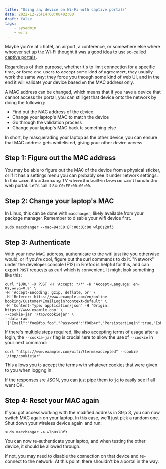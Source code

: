 ```yaml
---
title: "Using any device on Wi-Fi with captive portals"
date: 2022-12-25T14:00:00+02:00
draft: false
tags:
    - sysadmin
    - wifi
---
```


Maybe you're at a hotel, an airport, a conference, or somewhere else where whoever set up the Wi-Fi thought it was a good idea to use so-called [captive portals](https://en.wikipedia.org/wiki/Captive_portal).

Regardless of their purpose, whether it's to limit connection for a specific time, or force end-users to accept some kind of agreement, they usually work the same way: they force you through some kind of web UI, and in the end it will validate your device based on the MAC address only.

A MAC address can be changed, which means that if you have a device that cannot access the portal, you can still get that device onto the network by doing the following:

* Find out the MAC address of the device
* Change your laptop's MAC to match the device
* Go through the validation process
* Change your laptop's MAC back to something else

In short, by masquerading your laptop as the other device, you can ensure that MAC address gets whitelisted, giving your other device access.

## Step 1: Figure out the MAC address

You may be able to figure out the MAC of the device from a physical sticker, or if it has a settings menu you can probably see it under network settings. In this case, it's a Samsung TV where the built-in browser can't handle the web portal. Let's call it `84:C0:EF:00:00:00`.

## Step 2: Change your laptop's MAC

In Linux, this can be done with `macchanger`, likely available from your package manager. Remember to disable your wifi device first.

```
sudo macchanger --mac=84:C0:EF:00:00:00 wlp0s20f3
```

## Step 3: Authenticate

With your new MAC address, authenticate to the wifi just like you otherwise would, or if you're cool, figure out the curl commands to do it.  "Network" under the developer console (F12) in Firefox is helpful for this, and can export `POST` requests as curl which is convenient. It might look something like this:

```
curl "$URL" -X POST -H 'Accept: */*' -H 'Accept-Language: en-US,en;q=0.5' \
-H 'Accept-Encoding: gzip, deflate, br' \
-H 'Referer: https://www.example.com/en/online-booking/Customer/EmailLogin?context=default' \
-H 'Content-Type: application/json' -H 'Origin: https://www.example.com' \
--cookie-jar '/tmp/cookiejar' \
--data-raw '{"Email":"foo@foo.foo","Password":"f00b4r","PersistentLogin":true,"IsModal":false}'
```

If there's multiple steps required, like also accepting terms of usage after a login, the `--cookie-jar` flag is crucial here to allow the use of `--cookie` in your next command:

```
curl "https://www.example.com/wifi/?terms=accepted" --cookie '/tmp/cookiejar' 
```

This allows you to accept the terms with whatever cookies that were given to you when logging in.

If the responses are JSON, you can just pipe them to `jq` to easily see if all went OK.

## Step 4: Reset your MAC again

If you got access working with the modified address in Step 3, you can now switch MAC again on your laptop. In this case, we'll just pick a random one. Shut down your wireless device again, and run:
```
sudo macchanger -a wlp0s20f3
```
You can now re-authenticate your laptop, and when testing the other device, it should be allowed through.

If not, you may need to disable the connection on that device and re-connect to the network. At this point, there shouldn't be a portal in the way.